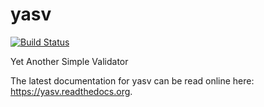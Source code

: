 yasv
====

[![Build Status](https://travis-ci.org/vyalow/yasv.png?branch=master)](https://travis-ci.org/vyalow/yasv)

Yet Another Simple Validator

The latest documentation for yasv can be read online here: https://yasv.readthedocs.org.
